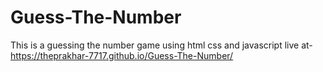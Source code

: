 # Guess-The-Number
This is a guessing the number game using html css and javascript
live at- https://theprakhar-7717.github.io/Guess-The-Number/
